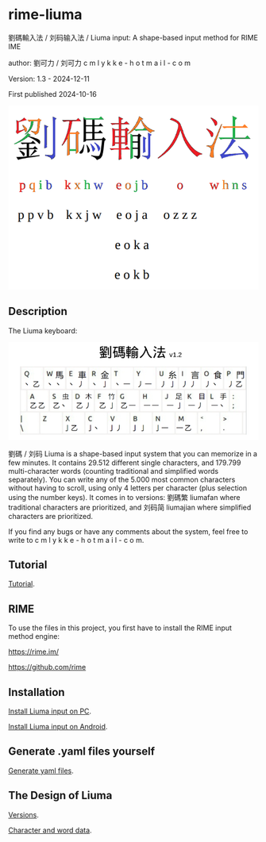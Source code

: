 # rime-liuma
劉碼輸入法 / 刘码输入法 / Liuma input: A shape-based input method for RIME IME

author: 劉可力 / 刘可力 c m l y k k e - h o t m a i l - c o m

Version: 1.3 - 2024-12-11

First published 2024-10-16

![Liuma colour illustration](images/LiumaColour.png)

## Description

The Liuma keyboard:

![Liuma keyboard](images/liumakeyboard-v1-2.png)

劉碼 / 刘码 Liuma is a shape-based input system that you can memorize in a few minutes.
It contains 29.512 different single characters, and 179.799 multi-character words
(counting traditional and simplified words separately).
You can write any of the 5.000 most common characters without having to scroll,
using only 4 letters per character (plus selection using the number keys).
It comes in to versions:
劉碼繁 liumafan where traditional characters are prioritized, and
刘码简 liumajian where simplified characters are prioritized.

If you find any bugs or have any comments about the system, feel free to write to c m l y k k e - h o t m a i l - c o m.

## Tutorial

[Tutorial](instructions/TUTORIAL.md).

## RIME
To use the files in this project, you first have to install the RIME input method engine:

https://rime.im/

https://github.com/rime

## Installation

[Install Liuma input on PC](instructions/INSTALL_ON_PC.md).

[Install Liuma input on Android](instructions/INSTALL_ON_ANDROID.md).

## Generate .yaml files yourself

[Generate yaml files](instructions/GENERATE_NEW_YAML_FILES.md).

## The Design of Liuma

[Versions](instructions/VERSIONS.md).

[Character and word data](instructions/CHARACTER_AND_WORD_DATA.md).


